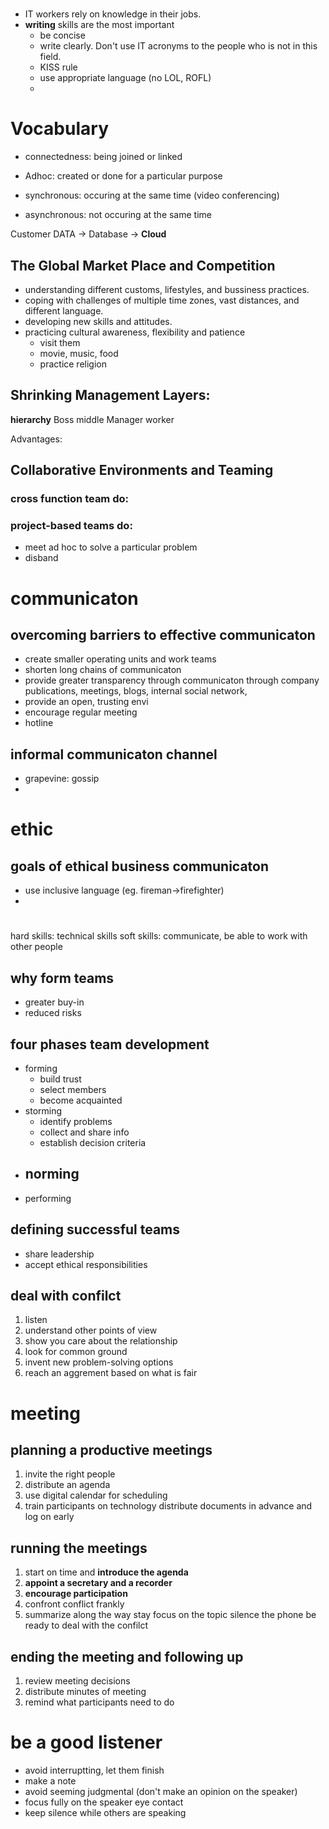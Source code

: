 #
- IT workers rely on knowledge in their jobs.
- **writing** skills are the most important
  - be concise
  - write clearly. Don't use IT acronyms to the people who is not in this field.
  - KISS rule
  - use appropriate language (no LOL, ROFL)
  -
# Vocabulary
- connectedness: being joined or linked
- Adhoc: created or done for a particular purpose

- synchronous: occuring at the same time (video conferencing)
- asynchronous: not occuring at the same time

Customer DATA -> Database -> **Cloud**

## The Global Market Place and Competition
- understanding different customs, lifestyles, and bussiness practices.
- coping with challenges of multiple time zones, vast distances, and different language.
- developing new skills and attitudes.
- practicing cultural awareness, flexibility and patience
  - visit them
  - movie, music, food
  - practice religion

## Shrinking Management Layers:
**hierarchy**
Boss
middle Manager
worker

Advantages:

## Collaborative Environments and Teaming
### cross function team do:
### project-based teams do:
- meet ad hoc to solve a particular problem
- disband

# communicaton
## overcoming barriers to effective communicaton
- create smaller operating units and work teams
- shorten long chains of communicaton
- provide greater transparency through communicaton through company publications, meetings, blogs, internal social network,
- provide an open, trusting envi
- encourage regular meeting
- hotline

## informal communicaton channel
- grapevine: gossip
-

# ethic
## goals of ethical business communicaton
- use inclusive language (eg. fireman->firefighter)
-

#
hard skills: technical skills
soft skills: communicate, be able to work with other people

## why form teams
- greater buy-in
- reduced risks

## four phases team development
- forming
  - build trust
  - select members
  - become acquainted
- storming
  - identify problems
  - collect and share info
  - establish decision criteria
- norming
  -
- performing

## defining successful teams
- share leadership
- accept ethical responsibilities

## deal with confilct
1. listen
2. understand other points of view
3. show you care about the relationship
4. look for common ground
5. invent new problem-solving options
6. reach an aggrement based on what is fair

# meeting
## planning a productive meetings
1. invite the right people
2. distribute an agenda
3. use digital calendar for scheduling
4. train participants on technology
distribute documents in advance and log on early

## running the meetings
1. start on time and **introduce the agenda**
2. **appoint a secretary and a recorder**
3. **encourage participation**
4. confront conflict frankly
5. summarize along the way
stay focus on the topic
silence the phone
be ready to deal with the confilct

## ending the meeting and following up
1. review meeting decisions
2. distribute minutes of meeting
3. remind what participants need to do

# be a good listener
- avoid interruptting, let them finish
- make a note
- avoid seeming judgmental (don't make an opinion on the speaker)
- focus fully on the speaker eye contact
- keep silence while others are speaking
